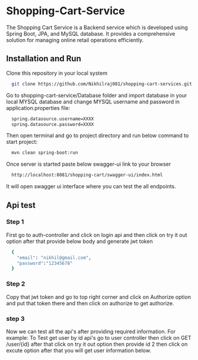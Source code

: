 
# Shopping-Cart-Service

The Shopping Cart Service is a Backend service which is developed using Spring Boot, JPA, and MySQL database. It provides a comprehensive solution for managing online retail operations efficiently. 



## Installation and Run

Clone this repository in your local system

```bash
  git clone https://github.com/Nikhilraj081/shopping-cart-services.git
```
Go to shopping-cart-service/Database folder and import database in your local MYSQL database and change MYSQL username and password in application.properties file:
```bash
  spring.datasource.username=XXXX
  spring.datasource.password=XXXX
```
Then open terminal and go to project directory and run below command to start project:

```bash
  mvn clean spring-boot:run
```
Once server is started paste below swagger-ui link to your browser  
```bash
  http://localhost:8081/shopping-cart/swagger-ui/index.html
```
It will open swagger ui interface where you can test the all endpoints.

## Api test

### Step 1
First go to auth-controller and click on login api and then click on try it out option after that provide below body and generate jwt token
```bash
  {
    "email": "nikhil@gmail.com",
    "password":"12345678" 
  } 
```
### Step 2

Copy that jwt token and go to top right corner and click on Authorize option and put that token there and then click on authorize to get authorize.

### step 3 
Now we can test all the api's after providing required information.
For example: To Test get user by id api's go to user controller then click on GET /user/{id} after that click on try it out option then provide id 2 then click on excute option after that you will get user information below.
